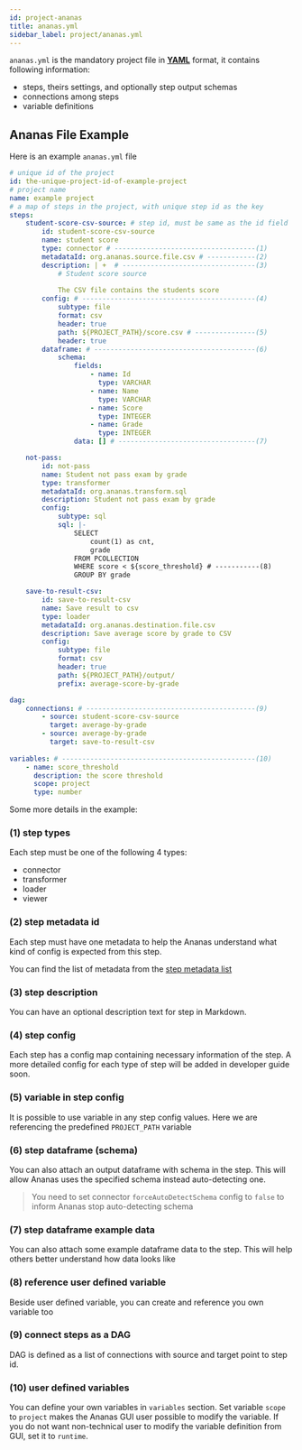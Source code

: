 ```yaml
---
id: project-ananas
title: ananas.yml
sidebar_label: project/ananas.yml
---
```


`ananas.yml` is the mandatory project file in [**YAML**](https://yaml.org/) format, it contains following information:

- steps, theirs settings, and optionally step output schemas 
- connections among steps
- variable definitions

## Ananas File Example

Here is an example `ananas.yml` file

```yml
# unique id of the project
id: the-unique-project-id-of-example-project
# project name
name: example project
# a map of steps in the project, with unique step id as the key
steps:
	student-score-csv-source: # step id, must be same as the id field
		id: student-score-csv-source 
		name: student score
		type: connector	# -----------------------------------(1)
		metadataId: org.ananas.source.file.csv # ------------(2)
		description: | +  # ---------------------------------(3)
			# Student score source 
			
			The CSV file contains the students score
		config: # -------------------------------------------(4)
			subtype: file
			format: csv
			header: true
			path: ${PROJECT_PATH}/score.csv # ---------------(5)
			header: true
		dataframe: # ----------------------------------------(6)
			schema:
				fields:
					- name: Id
					  type: VARCHAR
					- name: Name
					  type: VARCHAR
					- name: Score
					  type: INTEGER
					- name: Grade
					  type: INTEGER
				data: [] # ----------------------------------(7)

	not-pass:
		id: not-pass
		name: Student not pass exam by grade
		type: transformer
		metadataId: org.ananas.transform.sql
		description: Student not pass exam by grade
		config:
			subtype: sql
			sql: |-
				SELECT 
					count(1) as cnt,
					grade
				FROM PCOLLECTION
				WHERE score < ${score_threshold} # -----------(8)
				GROUP BY grade

	save-to-result-csv:
		id: save-to-result-csv
		name: Save result to csv
		type: loader
		metadataId: org.ananas.destination.file.csv
		description: Save average score by grade to CSV
		config:
			subtype: file
			format: csv
			header: true
			path: ${PROJECT_PATH}/output/
			prefix: average-score-by-grade

dag:
	connections: # ------------------------------------------(9)
		- source: student-score-csv-source
		  target: average-by-grade
		- source: average-by-grade
		  target: save-to-result-csv
				
variables: # ------------------------------------------------(10) 
	- name: score_threshold
	  description: the score threshold 
	  scope: project
	  type: number
```

Some more details in the example:


### (1) step types

Each step must be one of the following 4 types:

- connector
- transformer
- loader
- viewer

### (2) step metadata id 

Each step must have one metadata to help the Ananas understand what kind of config is expected from this step.

You can find the list of metadata from the [step metadata list](https://github.com/ananas-analytics/ananas-desktop/tree/master/ui/resources/metadata)

### (3) step description

You can have an optional description text for step in Markdown.

### (4) step config

Each step has a config map containing necessary information of the step. A more detailed config for each type of step will be added in developer guide soon. 

### (5) variable in step config

It is possible to use variable in any step config values. Here we are referencing the predefined `PROJECT_PATH` variable

### (6) step dataframe (schema)

You can also attach an output dataframe with schema in the step. This will allow Ananas uses the specified schema instead auto-detecting one.  

> You need to set connector `forceAutoDetectSchema` config to `false` to inform Ananas stop auto-detecting schema

### (7) step dataframe example data

You can also attach some example dataframe data to the step. This will help others better understand how data looks like

### (8) reference user defined variable

Beside user defined variable, you can create and reference you own variable too

### (9) connect steps as a DAG

DAG is defined as a list of connections with source and target point to step id.

### (10) user defined variables

You can define your own variables in `variables` section. Set variable `scope` to `project` makes the Ananas GUI user possible to modify the variable. If you do not want non-technical user to modify the variable definition from GUI, set it to `runtime`.
